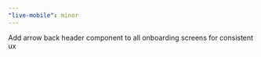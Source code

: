```yaml
---
"live-mobile": minor
---
```


Add arrow back header component to all onboarding screens for consistent ux
